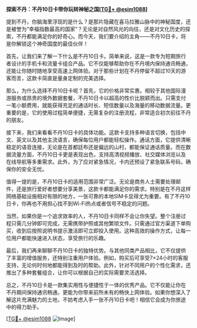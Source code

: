**探索不丹：不丹10日卡带你玩转神秘之国[[TG💪+ @esim1088](https://t.me/s/esim1088)]**

提到不丹，你脑海里浮现的是什么？是那片隐藏在喜马拉雅山脉中的神秘国度，还是被誉为“幸福指数最高的国家”？无论是对自然风光的向往，还是对文化历史的探索，不丹都能满足你的好奇心。而今天，我们要介绍的主角——不丹10日卡，将是你解锁这个神奇国度的最佳伙伴！

首先，让我们来了解一下什么是不丹10日卡。简单来说，这是一款专为短期旅行者设计的手机卡和流量卡组合产品。它不仅能够帮助你在不丹境内保持通讯畅通，还能让你随时随地享受高速上网体验。对于那些计划在不丹停留不超过10天的游客而言，这款卡简直是量身定制的完美选择。

那么，为什么选择不丹10日卡呢？首先，它的价格非常实惠。相较于其他国际漫游服务或昂贵的境外数据套餐，不丹10日卡以超高的性价比脱颖而出。只需支付一笔小额费用，就能获得充足的通话时长、短信数量以及海量的移动数据流量。更重要的是，它的使用过程简单便捷，无需复杂的注册流程，非常适合初次前往不丹的朋友。

接下来，我们来看看不丹10日卡的具体功能。这款卡支持多种语言切换，包括中文、英文以及其他主流语言，确保每位用户都能轻松操作。通话方面，它提供清晰稳定的语音连接，无论是在首都廷布还是偏远的山村，都能保证通话质量。而在数据流量方面，不丹10日卡更是表现出色，支持高清视频播放、社交媒体浏览以及在线导航等多重需求。此外，为了应对紧急情况，卡内还预设了紧急联系号码，确保你的安全无忧。

值得一提的是，不丹10日卡的适用范围非常广泛。无论是商务人士需要处理邮件，还是旅行爱好者想要分享美景，这款卡都能满足你的需求。特别是在不丹这样网络基础设施相对有限的地方，一张可靠的本地SIM卡显得尤为重要。有了不丹10日卡，你再也不用担心找不到Wi-Fi热点或者信号不稳定的问题。

当然，如果你是一个追求效率的人，不丹10日卡同样不会让你失望。整个注册过程只需几分钟即可完成，无需携带护照或其他繁琐文件。只需通过官方渠道下单购买，收到后按照说明书提示激活即可立即投入使用。这种高效的操作方式，让每一位用户都能快速进入状态，享受旅行的乐趣。

最后，我们再来聊聊不丹10日卡的独特优势。与其他同类产品相比，它不仅提供了丰富的增值服务，还特别注重用户体验。例如，购买后可享受7×24小时的客服支持，无论何时何地都能得到及时的帮助。此外，针对不同用户的个性化需求，还推出了多种套餐组合，让你可以根据自己的实际需要灵活选择。

总之，不丹10日卡是一款集实用性与便捷性于一体的优秀产品。它不仅能让你在不丹期间保持通讯畅通，更能为你带来前所未有的畅快上网体验。如果你想深入了解这片充满魅力的土地，不妨考虑入手一张不丹10日卡吧！相信它会成为你旅途中的得力助手。

[[TG💪+ @esim1088](https://t.me/s/esim1088) ![Image](https://i.postimg.cc/4NQfJmqS/Snipaste-2025-05-13-00-14-12.png)]